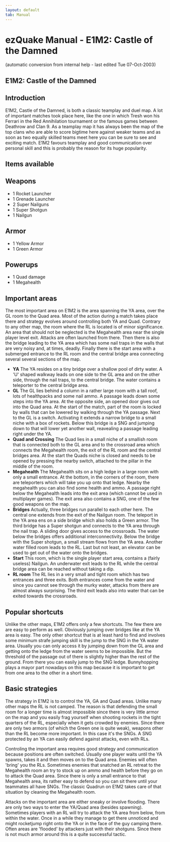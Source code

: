 ```yaml
---
layout: default
tab: Manual
---
```


# ezQuake Manual - E1M2: Castle of the Damned
(automatic conversion from internal help - last edited Tue 07-Oct-2003)

## E1M2: Castle of the Damned

## Introduction

E1M2, Castle of the Damned, is both a classic teamplay and duel map. A lot of important matches took place here, like the one in which Tresh won his Ferrari in the Red Annihilation tournament or the famous games between Deathrow and Clan 9. As a teamplay map it has always been the map of the top clans who are able to score bigtime here against weaker teams and as soon as two equally skilled teams meet here you can be sure to see and exciting match. E1M2 favours teamplay and good communication over personal skill and this is probably the reason for its huge popularity.

## Items available
## Weapons

- 1 Rocket Launcher
- 1 Grenade Launcher
- 2 Super Nailguns
- 1 Super Shotgun
- 1 Nailgun

## Armor

- 1 Yellow Armor
- 1 Green Armor

## Powerups

- 1 Quad damage
- 1 Megahealth


## Important areas

The most important area on E1M2 is the area spanning the YA area, over the GL room to the Quad area. Most of the action during a match takes place there and strategy evolves around controlling both YA and Quad. Contrary to any other map, the room where the RL is located is of minor significance. An area that should not be neglected is the Megahealth area near the single player level exit. Attacks are often launched from there. Then there is also the bridge leading to the YA area which has some nail traps in the walls that are very noisy and, at times, deadly. Finally there is the start area with a submerged entrance to the RL room and the central bridge area connecting several several sections of the map.

- **YA** The YA resides on a tiny bridge over a shallow pool of dirty water. A 'U' shaped walkway leads on one side to the GL area and on the other side, through the nail traps, to the central bridge. The water contains a teleporter to the central bridge area.
- **GL** The GL lies behind a column in a rather large room with a tall roof, lots of healthpacks and some nail ammo. A passage leads down some steps into the YA area. At the opposite side, an opened door gives out into the Quad area. At the start of the match, part of the room is locked by walls that can be lowered by walking through the YA passage. Next to the GL is a switch. Activating it extends a narrow bridge to a small niche with a box of rockets. Below this bridge is a SNG and jumping down to that will lower yet another wall, reavealing a passage leading right under the YA.
- **Quad and Crossing** The Quad lies in a small niche of a smallish room that is connected both to the GL area and to the crossroad area which connects the Megahealth room, the exit of the RL room and the central bridges area. At the start the Quads niche is closed and needs to be opened by pressing the nearby switch, attached to the pillar in the middle of the room.
- **Megahealth** The Megahealth sits on a high ledge in a large room with only a small entrance. At the bottom, in the corners of the room, there are teleporters which will take you up onto that ledge. Nearby the megahealth you can also find some health and ammo. A passage right below the Megahealth leads into the exit area (which cannot be used in multiplayer games). The exit area also contains a SNG, one of the few good weapons on the map.
- **Bridges** Actually, three bridges run parallel to each other here. The central one extends from the exit of the Nailgun room. The teleport in the YA area ens on a side bridge which also holds a Green armor. The third bridge has a Super shotgun and connects to the YA area through the nail trap. A sliding door gives access to the crossroads. The water below the bridges offers additional interconnectivity. Below the bridge with the Super shotgun, a small stream flows from the YA area. Another water filled room leads to the RL. Last but not least, an elevator can be used to get out of the water onto the bridges.
- **Start** This room, which is the single player start area, contains a (fairly useless) Nailgun. An underwater exit leads to the RL while the central bridge area can be reached without taking a dip.
- **RL room** The RL lies in a very small and tight room which has two entrances and three exits. Both entrances come from the water and since you cannot see through the murky water, attacks from there are almost always surprising. The third exit leads also into water that can be exited towards the crossroads.

## Popular shortcuts

Unlike the other maps, E1M2 offers only a few shortcuts. The few there are are easy to perform as well. Obviously jumping over bridges like at the YA area is easy. The only other shortcut that is at least hard to find and involves some minimum strafe jumping skill is the jump to the SNG in the YA water area. Usually you can only access it by jumping down from the GL area and getting onto the ledge from the water seems to be impossible. But the threshold of the passage out of there is slightly higher than the rest of the ground. From there you can easily jump to the SNG ledge. Bunnyhopping plays a mayor part nowadays on this map because it is important to get from one area to the other in a short time.
## Basic strategies

The strategy in E1M2 is to control the YA, GA and Quad areas. Unlike many other maps the RL is not camped. The reason is that defending the small room for a longer time is almost impossible since there is very little armor on the map and you easily frag yourself when shooting rockets in the tight quarters of the RL, especially when it gets crowded by enemies. Since there are only two armors (of which the Green one is quite weak), weapons other than the RL become more important. In this case it's the SNGs. A SNG protected by an YA can easily defend against attacks, even with RLs.

Controling the important area requires good strategy and communication because positions are often switched. Usually one player waits until the YA spawns, takes it and then moves on to the Quad area. Enemies will often 'bring' you the RLs. Sometimes enemies that snatched an RL retreat to the Megahealth room an try to stock up on ammo and health before they go on to attack the Quad area. Since there is only a small entrance to that Megahealth area, its rather easy to defend so you can sit there until your teammates all have SNGs. The classic Quadrun on E1M2 takes care of that situation by cleaning the Megahealth room.

Attacks on the important area are either sneaky or involve flooding. There are only two ways to enter the YA/Quad area (besides spawning). Sometimes players with an RL will try to attack the YA area from below, from within the water. Once in a while they manage to get there unnoticed and might rocketjump right onto the YA or in the face of the guy camping there. Often areas are 'flooded' by attackers just with their shotguns. Since there is not much armor around this is a quite successful tactic.
